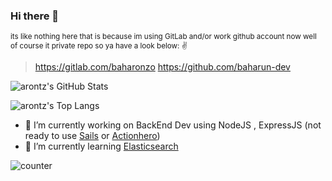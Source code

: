 ### Hi there 👋 

<sub>its like nothing here that is because im using GitLab and/or work github account now well of course it private repo so ya have a look below: ✌
> https://gitlab.com/baharonzo
> https://github.com/baharun-dev </sub>

![arontz's GitHub Stats](https://github-readme-stats.vercel.app/api?username=arontz&show_icons=true&theme=onedark&count_private=false)

![arontz's Top Langs](https://github-readme-stats.vercel.app/api/top-langs/?username=arontz&layout=compact&theme=dark&langs_count=8&exclude_repo=bookers-BE,ASL-Detection)
- 🔭 I’m currently working on BackEnd Dev using NodeJS , ExpressJS (not ready to use [Sails](https://github.com/balderdashy/sails) or [Actionhero](https://github.com/actionhero/actionhero))
- 🌱 I’m currently learning [Elasticsearch](https://www.elastic.co/)

![counter](https://endv7mpd40rdq2n.m.pipedream.net)
<!--
**arontz/arontz** is a ✨ _special_ ✨ repository because its `README.md` (this file) appears on your GitHub profile.

Here are some ideas to get you started:

- 🔭 I’m currently working on ...
- 🌱 I’m currently learning ...
- 👯 I’m looking to collaborate on ...
- 🤔 I’m looking for help with ...
- 💬 Ask me about ...
- 📫 How to reach me: ...
- 😄 Pronouns: ...
- ⚡ Fun fact: ...
-->

